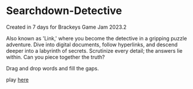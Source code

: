 # Searchdown-Detective

Created in 7 days for Brackeys Game Jam 2023.2

Also known as 'Link,' where you become the detective in a gripping puzzle adventure. Dive into digital documents, follow hyperlinks, and descend deeper into a labyrinth of secrets. Scrutinize every detail; the answers lie within. Can you piece together the truth?

Drag and drop words and fill the gaps.

play [here](https://jamiebirch.itch.io/link)
